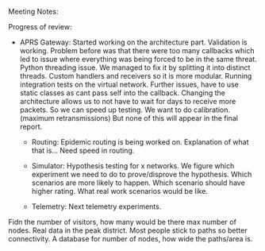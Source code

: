 Meeting Notes:

Progress of review:

- APRS Gateway: Started working on the architecture part.
  Validation is working.
  Problem before was that there were too many callbacks which led to issue where everything was being forced to be in the same threat.
  Python threading issue.
  We managed to fix it by splitting it into distinct threads.
  Custom handlers and receivers so it is more modular.
  Running integration tests on the virtual network. Further issues, have to use static classes as cant pass self into the callback.
  Changing the architecture allows us to not have to wait for days to receive more packets. So we can speed up testing.
  We want to do calibration. (maximum retransmissions)
  But none of this will appear in the final report.

  - Routing:
    Epidemic routing is being worked on. Explanation of what that is...
    Need speed in routing.
  - Simulator:
    Hypothesis testing for x networks.
    We figure which experiment we need to do to prove/disprove the hypothesis.
    Which scenarios are more likely to happen. Which scenario should have higher rating.
    What real work scenarios would be like.

  - Telemetry:
    Next telemetry experiments.

Fidn the number of visitors, how many would be there max number of nodes.
Real data in the peak district.
Most people stick to paths so better connectivity.
A database for number of nodes, how wide the paths/area is.
